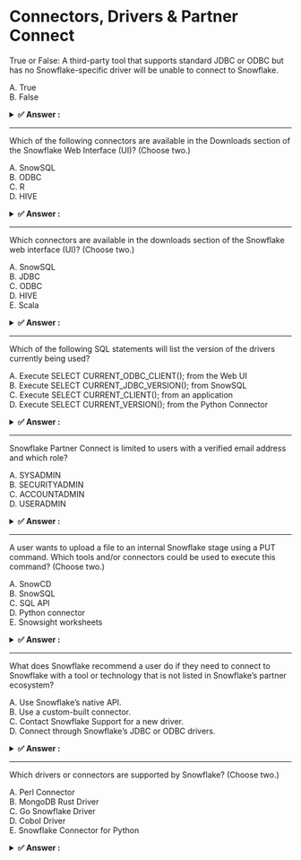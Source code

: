 # Connectors, Drivers & Partner Connect
True or False: A third-party tool that supports standard JDBC or ODBC but has no Snowflake-specific driver will be
unable to connect to Snowflake.

A. True<br>B. False

<details>
<summary><strong>✅ Answer : </strong></summary>
<strong>B</strong>

The statement is false. While Snowflake provides specific drivers for optimal performance and advanced
features, it also supports standard JDBC and ODBC interfaces. These industry-standard interfaces allow
applications and tools, even those without Snowflake-specific drivers, to connect and interact with Snowflake
databases. JDBC (Java Database Connectivity) and ODBC (Open Database Connectivity) are widely adopted
APIs enabling software applications to connect to various databases. When a third-party tool utilizes these
standard protocols, it can establish a connection to Snowflake through the designated Snowflake JDBC or
ODBC driver which is a prerequisite that supports the required protocols. The tool does not require an explicit
"Snowflake-specific driver", as the generic drivers will translate the standard SQL requests into a language
understood by the Snowflake engine. However, it’s crucial that the Snowflake JDBC or ODBC driver installed
on the machine where the third-party software is running matches the protocol of the 3rd party tool. The
Snowflake-specific drivers often include performance enhancements and Snowflake-specific features, but a
basic connection can still be achieved through standard JDBC or ODBC. Therefore, a third-party tool with
generic JDBC or ODBC capabilities can indeed connect to Snowflake, making the statement false. Essentially,
Snowflake supports standard connection protocols, expanding its compatibility with various tools.
Authoritative Links:
Snowflake JDBC Driver: https://docs.snowflake.com/en/developer-guide/jdbc/jdbc
Snowflake ODBC Driver: https://docs.snowflake.com/en/developer-guide/odbc/odbc
JDBC Overview: https://www.oracle.com/java/technologies/javase/jdbc.htmlODBC Overview: https://learn.microsoft.com/en-us/sql/odbc/odbc
</details>


---
Which of the following connectors are available in the Downloads section of the Snowflake Web Interface (UI)?
(Choose two.)

A. SnowSQL<br>B. ODBC<br>C. R<br>D. HIVE

<details>
<summary><strong>✅ Answer : </strong></summary>
<strong>A, B</strong>

The correct answer is A and B. Snowflake's web interface provides direct links for downloading client
connectors and drivers to interact with the Snowflake data platform. Among the available options, SnowSQL
and ODBC connectors are prominently featured in the downloads section.
SnowSQL is Snowflake's command-line client, allowing users to execute SQL queries and perform various
administrative tasks. It is essential for scripting and automating workflows involving Snowflake. The direct
download link in the web UI streamlines access to this core tool.
ODBC (Open Database Connectivity) is a standard API for accessing database systems. Snowflake provides an
ODBC driver, enabling applications and tools that support ODBC to connect to Snowflake. This connectionallows BI (Business Intelligence) tools, data integration platforms, and custom applications to seamlessly
access data stored within Snowflake. Similar to SnowSQL, the web UI provides easy access to this connector
for download.
Options C and D, representing R and HIVE connectors, are not directly listed in the "Downloads" section of the
web interface. While Snowflake can be connected to with these using specific drivers or connectors, they're
not as prominently featured for download within the Snowflake web interface. Instead, those are typically
acquired through other channels, like CRAN (Comprehensive R Archive Network) for R and through driver
repositories for HIVE.
Therefore, the primary purpose of the downloads section in the Snowflake UI is to provide readily accessible
download links for core connectivity tools directly supported by Snowflake, making options A (SnowSQL) and
B (ODBC) the correct choice.
Authoritative Links:
Snowflake Documentation - Downloading Drivers & Clients: https://docs.snowflake.com/en/user-guide/uidownloads.html
Snowflake Documentation - SnowSQL: https://docs.snowflake.com/en/user-guide/snowsql.html
Snowflake Documentation - ODBC Driver: https://docs.snowflake.com/en/user-guide/odbc.html
</details>


---
Which connectors are available in the downloads section of the Snowflake web interface (UI)? (Choose two.)


A. SnowSQL<br>B. JDBC<br>C. ODBC<br>D. HIVE<br>E. Scala

<details>
<summary><strong>✅ Answer : </strong></summary>
<strong>A, C</strong>

The correct answer is AC: SnowSQL and ODBC driver. Let's break down why:
Snowflake provides several ways to interact with its data warehouse. These interactions involve tools and
connectors that allow users and applications to connect and communicate. The "Downloads" section within
the Snowflake web interface provides direct access to essential tools.
SnowSQL: This is Snowflake's command-line client, which is a fundamental tool for executing SQL queries
and performing administrative tasks. It is available for download as it's a primary way for users to interact
directly with Snowflake. (https://docs.snowflake.com/en/user-guide/snowsql.html)
ODBC Driver: Open Database Connectivity (ODBC) is a standard API that enables applications to access
databases. Snowflake provides an ODBC driver, allowing various applications (like reporting tools and custom
applications) to connect to Snowflake. The ODBC driver facilitates integration with existing systems that use
ODBC. (https://docs.snowflake.com/en/user-guide/odbc.html)
Let's look at why the other options are incorrect:
JDBC Driver: While Snowflake does provide a JDBC driver (Java Database Connectivity), it is usually
downloaded from the Maven Central Repository rather than directly from the "Downloads" section of the
Snowflake web UI. It is common to manage java dependencies through a dependency management tool.
HIVE: HIVE is related to Hadoop ecosystem and not native to Snowflake. There is no HIVE connector available
in the Snowflake web UI.
Scala: Scala is a programming language often used with Spark. While Snowflake can integrate with Spark,
the Scala language itself is not a connector directly available for download within Snowflake's UI. Spark
connectors are often integrated in cloud platforms using external functions or snowpark.
</details>


---
Which of the following SQL statements will list the version of the drivers currently being used?

A. Execute SELECT CURRENT_ODBC_CLIENT(); from the Web UI<br>B. Execute SELECT CURRENT_JDBC_VERSION(); from SnowSQL<br>C. Execute SELECT CURRENT_CLIENT(); from an application<br>D. Execute SELECT CURRENT_VERSION(); from the Python Connector

<details>
<summary><strong>✅ Answer : </strong></summary>
<strong>C</strong>

The correct answer is C, Execute SELECT CURRENT_CLIENT(); from an application. The CURRENT_CLIENT()
function in Snowflake is specifically designed to return a string that identifies the client application or driver
that is currently connected to the Snowflake instance. This includes information about the driver type and
version. Options A, B, and D, while related to Snowflake information, do not serve the purpose of showing the
specific driver version in use. CURRENT_ODBC_CLIENT() is not a valid Snowflake function.
CURRENT_JDBC_VERSION() would provide the version of the JDBC driver, but it is not as general as
CURRENT_CLIENT(). Similarly, CURRENT_VERSION() returns the version of the Snowflake database system
itself, not the connected client application. Using CURRENT_CLIENT() within the application itself will reveal
the client driver, including its version, as it is the application using that specific driver for the connection. This
is useful for debugging and ensuring compatibility. The query is designed to be run from within the connected
application, not directly from the Snowflake UI. Therefore, option C specifically reflects the intended use case
of identifying the version of the driver used by a specific application connection.
Relevant Snowflake documentation for reference:
CURRENT_CLIENT: This documentation directly outlines the purpose of CURRENT_CLIENT() function.
CURRENT_VERSION: For understanding the use case of CURRENT_VERSION().
Overview of Snowflake Drivers and Connectors: To understand why driver versions are important.
</details>


---
Snowflake Partner Connect is limited to users with a verified email address and which role?

A. SYSADMIN<br>B. SECURITYADMIN<br>C. ACCOUNTADMIN<br>D. USERADMIN

<details>
<summary><strong>✅ Answer : </strong></summary>
<strong>C</strong>

The correct answer is C, ACCOUNTADMIN. Snowflake's Partner Connect is a feature designed to facilitate
easy integration with various third-party tools and services. Access to this functionality is intentionally
restricted to higher-level roles due to the potential impact on the entire Snowflake account. Specifically, the
ACCOUNTADMIN role holds the highest level of privileges, encompassing all actions and aspects of a
Snowflake account. This includes the authority to manage users, set global parameters, configure security
settings, and crucially, establish and manage connections through Partner Connect. The verification of an
email address serves as a prerequisite, ensuring that users accessing such powerful capabilities are
legitimate and identifiable. Other roles like SYSADMIN, SECURITYADMIN, and USERADMIN, while powerful in
their own domains, do not possess the overarching authority required to manage Partner Connect
configurations. SYSADMIN handles system level configurations, SECURITYADMIN focuses on security
aspects, and USERADMIN manages users, none of which align directly with the account-wide implications of
Partner Connect access. Therefore, maintaining tight control over Partner Connect access with the
ACCOUNTADMIN role mitigates potential security risks and ensures consistent, authorized configuration.For further research, refer to the official Snowflake documentation:
Snowflake Partner Connect
Snowflake Access Control
Snowflake Account-Level Roles
</details>


---
A user wants to upload a file to an internal Snowflake stage using a PUT command.
Which tools and/or connectors could be used to execute this command? (Choose two.)

A. SnowCD<br>B. SnowSQL<br>C. SQL API<br>D. Python connector<br>E. Snowsight worksheets

<details>
<summary><strong>✅ Answer : </strong></summary>
<strong>B, D</strong>

The correct answer is B. SnowSQL and D. Python connector. Here's why:
SnowSQL is Snowflake's command-line client, specifically designed for interacting with
Snowflake using SQL and other commands. The PUT command is a core Snowflake SQL command,
and SnowSQL is a natural choice for executing it. It allows users to interact with the database
directly from their terminal, providing a flexible and scriptable interface for data loading
operations like uploading files to stages. (Source: SnowSQL Documentation)
The Python connector provides a programmatic way to interact with Snowflake. It allows
developers to embed Snowflake operations directly within their Python code. This includes
executing SQL statements such as PUT to upload files. The Python connector offers flexibility for
automating data workflows and incorporating Snowflake into Python-based data processingpipelines. (Source: Snowflake Python Connector)
SnowCDB (Option A) is not a standard Snowflake tool or connector; it appears to be a misspelling
or a non-existent option. SQL API (Option C) provides a REST-based interface for executing SQL
queries and DDL operations, however, the 'PUT' command requires direct file handling and
streaming and is not well suited for typical REST request-response patterns with file payloads.
Snowsight worksheets (Option E) are primarily designed for running queries and exploring data
within the Snowflake web interface, and are not used for direct file manipulation like the PUT
command. While worksheets can execute SQL including PUT, they do not upload files directly,
instead, the web ui requires you to upload it then the query will refer to it.Therefore, SnowSQL and
the Python connector are the most suitable options for executing the PUT command for uploading
files to Snowflake stages.
</details>


---
What does Snowflake recommend a user do if they need to connect to Snowflake with a tool or technology that is
not listed in Snowflake’s partner ecosystem?

A. Use Snowflake’s native API.<br>B. Use a custom-built connector.<br>C. Contact Snowflake Support for a new driver.<br>D. Connect through Snowflake’s JDBC or ODBC drivers.

<details>
<summary><strong>✅ Answer : </strong></summary>
<strong>D</strong>

The correct answer is D: Connect through Snowflake’s JDBC or ODBC drivers. Here's why:Snowflake provides standardized interfaces, namely JDBC (Java Database Connectivity) and
ODBC (Open Database Connectivity) drivers, designed for broad compatibility. These drivers act
as translation layers, allowing diverse applications and tools to communicate with Snowflake's
database engine using standard SQL. If a specific tool isn't directly supported by Snowflake's
partner ecosystem, relying on JDBC or ODBC ensures a common ground for data exchange.
Snowflake's architecture is built to support these drivers as primary connection mechanisms
beyond its native API. Option A, using Snowflake’s native API, is helpful for direct interaction but
might require more custom coding than using pre-built drivers. Option B, building a custom
connector, is also a possibility but involves significant development effort, making it less ideal for
standard tools. Contacting support (Option C) isn't suitable as Snowflake encourages using
readily available JDBC/ODBC. JDBC and ODBC are cloud computing standards for database
connectivity, ensuring broad interoperability and reducing vendor lock-in. Therefore, utilizing
Snowflake’s JDBC/ODBC drivers is the most efficient and recommended approach when
connecting with tools not in their partner list.
Authoritative Links:
Snowflake JDBC Driver Documentation: https://docs.snowflake.com/en/developerguide/jdbc/index
Snowflake ODBC Driver Documentation: https://docs.snowflake.com/en/developerguide/odbc/index
Snowflake Drivers and Connectors: https://www.snowflake.com/partners/technology-partners/
(While not directly stating this use case, it shows they offer these drivers).
</details>


---
Which drivers or connectors are supported by Snowflake? (Choose two.)

A. Perl Connector<br>B. MongoDB Rust Driver<br>C. Go Snowflake Driver<br>D. Cobol Driver<br>E. Snowflake Connector for Python

<details>
<summary><strong>✅ Answer : </strong></summary>
<strong>C, E</strong>

The Correct answer is ["C","E"]
</details>


